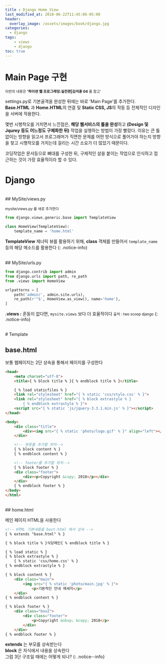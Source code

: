 ```yaml
---
title : Django Home_View
last_modified_at: 2018-06-22T11:45:06-05:00
header:
  overlay_image: /assets/images/book/django.jpg
categories:
  - django
tags: 
    - views
    - django
toc: true 
---
```



# Main Page 구현

<small>이번의 내용은 **'파이썬 웹 프로그래밍:실전편|김석훈 04** 를 참고'</small>

settings.py로 기본골격을 완성한 뒤에는 바로 'Main Page'를 추가한다. **Base.HTML** 과 **Home.HTML**의 연결 및 **Static CSS, JS**의 작동 등 전체적인 디자인을 서버에 적용한다.


몇번 시행착오를 거치면서 느낀점은, **해당 웹서비스의 틀을 완성**하고 **(Design 및 Jqurey 등도 어느정도 구체화한 뒤)** 작업을 실행하는 방법이 가장 빨랐다. 이유는 큰 틀 없이는 방향을 읽고서 프로그래머가 직면한 문제를 어떤 방식으로 풀어가야 하는지 방향을 찾고 시행착오를 거치는데 걸리는 시간 소요가 더 많았기 때문이다.

코딩작업은 문서등으로 뼈대를 구성한 뒤, 구체적인 살을 붙이는 작업으로 인식하고 접근하는 것이 가장 효율적이라 할 수 있다.



# Django 


<br>
## MySite/views.py

<small>mysite/views.py 를 새로 추가한다</small>

```python
from django.views.generic.base import TemplateView

class HomeView(TemplateView):
    template_name = 'home.html'
```

**TemplateView** 제너릭 뷰를 활용하기 위해, **class** 객체를 만들어서 `template_name` 등의 해당 메소드를 활용한다
{: .notice-info}



<br>
## MySite/urls.py

```python
from django.contrib import admin
from django.urls import path, re_path
from .views import HomeView

urlpatterns = [
    path('admin/', admin.site.urls),
    re_path(r'^$', HomeView.as_view(), name='home'),
]
```

**.views :** 혼동이 없다면, `mysite.views` 보다 더 효율적이다 <small>출처 : two scoop django</small>
{: .notice-info}


<br>
# Template

## base.html

보통 웹페이지는 2단 상속을 통해서 페이지를 구성한다

```html
<head>
    <meta charset="utf-8">
    <title>{ % block title % }{ % endblock title % }</title>

    { % load staticfiles % }
    <link rel="stylesheet" href="{ % static 'css/style.css' % }">
    <link rel="stylesheet" href="{ % block extrastyle % }
        { % endblock extrastyle % }">
    <script src="{ % static 'js/jquery-3.3.1.min.js' % }"></script>
</head>

<body>
    <div class="title">
        <div><img src="{ % static 'photo/logo.gif' % }" align="left"></div>
    </div>

    <!-- 본문을 추가할 위치-->
    { % block content % }
    { % endblock content % }

    <!-- footer를 추가할 위치-->
    { % block footer % }
    <div class="footer">
        <div><p>Copyright &copy; 2018</p></div>
    </div>
    { % endblock footer % }
</body>
</html>
```



<br>
## home.html

메인 페이지 HTML을 사용한다

```html
<!-- HTML 기본내용을 bast.html 에서 상속 -->
{ % extends "base.html" % }

{ % block title % }식당메인{ % endblock title % }

{ % load static % }
{ % block extrastyle % }
    { % static 'css/home.css' % }
{ % endblock extrastyle % }

{ % block content % }
    <div class="main">
        <img src="{ % static 'photo/main.jpg' % }">
            <p>기본적인 안내 메세지</p>
    </div>
{ % endblock content % }

{ % block footer % } 
    <div class="boxZ">
        <div class="footer">
            <p>Copyright &nbsp; &copy; 2018</p>
        </div>
    </div>
{ % endblock footer % }
```
**extends** 는 부모를 상속받는다<br>
**block** 은 자식에서 내용을 상속한다<br>
그럼 3단 구조일 때에는 어떻게 되나?
{: .notice--info}